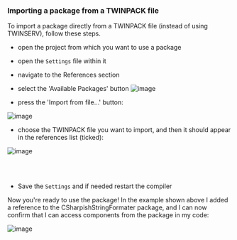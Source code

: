 ### Importing a package from a TWINPACK file

To import a package directly from a TWINPACK file (instead of using TWINSERV), follow these steps.

- open the project from which you want to use a package
- open the `Settings` file within it
- navigate to the References section
- select the 'Available Packages' button
![image](/images/official/9ba2115df1581847198f5f5c2b9314a3.png)

- press the 'Import from file...' button:

![image](/images/official/0d2f9a60cd924a02ac1e6e46a0d45e09.png)



- choose the TWINPACK file you want to import, and then it should appear in the references list (ticked):

![image](/images/official/e6ec4678b8ee3b325712c2a2e7b85f18.png)

<br>
<br>

- Save the `Settings` and if needed restart the compiler

Now you're ready to use the package!  In the example shown above I added a reference to the CSharpishStringFormater package, and I can now confirm that I can access components from the package in my code:

![image](/images/official/d5658d7720ab70866e8c7ee289783ba4.png)
<br>
<br>